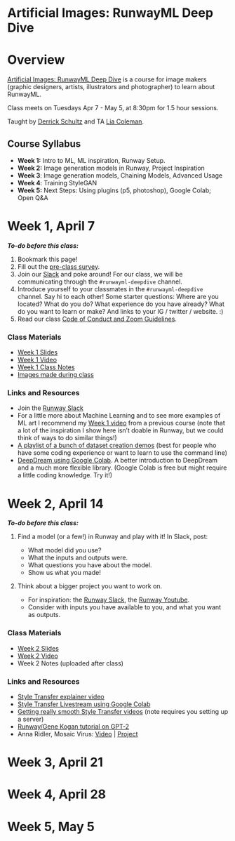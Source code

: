 # Artificial Images: RunwayML Deep Dive

# Overview

[Artificial Images: RunwayML Deep Dive](https://bustbright.square.site/product/artificial-images-runway-april7/285) is a course for image makers (graphic designers, artists, illustrators and photographer) to learn about RunwayML. 

Class meets on Tuesdays Apr 7 - May 5, at 8:30pm for 1.5 hour sessions.

Taught by [Derrick Schultz](https://twitter.com/dvsch?lang=en) and TA [Lia Coleman](https://twitter.com/Lialialiacole).

## Course Syllabus

- **Week 1:** Intro to ML, ML inspiration, Runway Setup.
- **Week 2:** Image generation models in Runway, Project Inspiration
- **Week 3**: Image generation models, Chaining Models, Advanced Usage
- **Week 4**: Training StyleGAN
- **Week 5:** Next Steps: Using plugins (p5, photoshop), Google Colab; Open Q&A

# Week 1, April 7

**_To-do before this class:_**
1. Bookmark this page!
2. Fill out the [pre-class survey](https://drive.google.com/open?id=1s3E7pUYet2l0HmdgRuZVdU6RbuPisf8yqLIHx_erTgE).
3. Join our [Slack](https://ml-images.slack.com/) and poke around! For our class, we will be communicating through the `#runwayml-deepdive` channel.
4. Introduce yourself to your classmates in the `#runwayml-deepdive` channel. Say hi to each other! Some starter questions: Where are you located? What do you do? What experience do you have already? What do you want to learn or make? And links to your IG / twitter / website. :)
5. Read our class [Code of Conduct and Zoom Guidelines](https://docs.google.com/document/d/1Q6X4_uEdlx3Xo9ZM73nlltc690DcP4geSjImUEA7K98/edit?usp=sharing).


### Class Materials

- [Week 1 Slides](https://drive.google.com/open?id=1VasSxZ6SwqGUGTNRgcIPvBBJk9X27ORmR81UA55YZyY)
- [Week 1 Video](https://drive.google.com/open?id=1VLRjvHg_cFGQ6oZaBmU_DLaMfkwUkSlS)
- [Week 1 Class Notes](https://www.notion.so/ML-Basics-Setup-Inspiration-13086adefad048e980c11021734ca4f3)
- [Images made during class](https://drive.google.com/open?id=1VCJQB9-fZ5ZveHli20DvSqjqafeb5Nih)

### Links and Resources
- Join the [Runway Slack](https://runwayml.com/joinslack)
- For a little more about Machine Learning and to see more examples of ML art I recommend my [Week 1 video](https://www.youtube.com/watch?v=gUoCHglUKAo&list=PLWuCzxqIpJs_87U88Bwb-XpVwwj_Bpe_R&index=2&t=1s) from a previous course (note that a lot of the inspiration I show here isn’t doable in Runway, but we could think of ways to do similar things!)
- [A playlist of a bunch of dataset creation demos](https://www.youtube.com/playlist?list=PLWuCzxqIpJs9v81cWpRC7nm94eTMtohHq) (best for people who have some coding experience or want to learn to use the command line)
- [DeepDream using Google Colab](https://www.youtube.com/watch?v=MvOI_u0khTs). A better introduction to DeepDream and a much more flexible library. (Google Colab is free but might require a little coding knowledge. Try it!)

# Week 2, April 14
**_To-do before this class:_**

1. Find a model (or a few!) in Runway and play with it! In Slack, post:
    - What model did you use?
    - What the inputs and outputs were.
    - What questions you have about the model.
    - Show us what you made!

2. Think about a bigger project you want to work on. 
    - For inspiration: the [Runway Slack](https://runwayml.com/joinslack), the [Runway Youtube](https://www.youtube.com/playlist?list=PLj598ZXODDO-k_-49mQsQZkrBP_9EMX48).
    - Consider with inputs you have available to you, and what you want as outputs.
    
### Class Materials
- [Week 2 Slides](https://docs.google.com/presentation/d/1eiV9PKWLJEPogwdTJxQWHpAF0_-nXteC5OCp8j6iTxc/edit?usp=sharing)
- [Week 2 Video](https://drive.google.com/open?id=1L4YAubdZLIOrCg4KPFuYiqhDsNf_oLvw)
- Week 2 Notes (uploaded after class)

### Links and Resources
- [Style Transfer explainer video](https://www.youtube.com/watch?v=QhBXGTQT38A)
- [Style Transfer Livestream using Google Colab](https://www.youtube.com/watch?v=YyB5yzbZuc8)
- [Getting really smooth Style Transfer videos](https://www.youtube.com/watch?v=NM1zWIGIUNg) (note requires you setting up a server)
- [Runway/Gene Kogan tutorial on GPT-2](https://www.youtube.com/watch?v=-v5StaeOisM)
- Anna Ridler, Mosaic Virus: [Video](https://vimeo.com/338726032) | [Project](http://annaridler.com/mosaic-virus)

# Week 3, April 21

# Week 4, April 28

# Week 5, May 5
